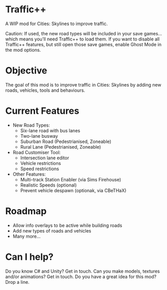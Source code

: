 # Traffic++
A WIP mod for Cities: Skylines to improve traffic.

Caution: If used, the new road types will be included in your save games... which means you'll need Traffic++ to load them. If you want to disable all Traffic++ features, but still open those save games, enable Ghost Mode in the mod options.

# Objective
The goal of this mod is to improve traffic in Cities: Skylines by adding new roads, vehicles, tools and behaviours.

# Current Features
- New Road Types:
	- Six-lane road with bus lanes
	- Two-lane busway
	- Suburban Road (Pedestrianised, Zoneable)
	- Rural Lane (Pedestrianised, Zoneable)
- Road Customiser Tool:
	- Intersection lane editor
	- Vehicle restrictions
	- Speed restrictions
- Other Features:
	- Multi-track Station Enabler (via Sims Firehouse)
	- Realistic Speeds (optional)
	- Prevent vehicle despawn (optionak, via CBeTHaX)

# Roadmap
- Allow info overlays to be active while building roads
- Add new types of roads and vehicles
- Many more...
 
# Can I help?
Do you know C# and Unity? Get in touch.
Can you make models, textures and/or animations? Get in touch.
Do you have a great idea for this mod? Drop a line.
